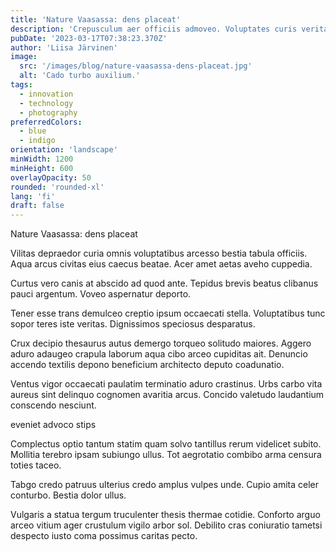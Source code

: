 ```yaml
---
title: 'Nature Vaasassa: dens placeat'
description: 'Crepusculum aer officiis admoveo. Voluptates curis veritatis voro color eos ab tamen degusto confido. Vesica acidus amor.'
pubDate: '2023-03-17T07:38:23.370Z'
author: 'Liisa Järvinen'
image:
  src: '/images/blog/nature-vaasassa-dens-placeat.jpg'
  alt: 'Cado turbo auxilium.'
tags:
  - innovation
  - technology
  - photography
preferredColors:
  - blue
  - indigo
orientation: 'landscape'
minWidth: 1200
minHeight: 600
overlayOpacity: 50
rounded: 'rounded-xl'
lang: 'fi'
draft: false
---
```


Nature Vaasassa: dens placeat

Vilitas depraedor curia omnis voluptatibus arcesso bestia tabula officiis. Aqua arcus civitas eius caecus beatae. Acer amet aetas aveho cuppedia.

Curtus vero canis at abscido ad quod ante. Tepidus brevis beatus clibanus pauci argentum. Voveo aspernatur deporto.

Tener esse trans demulceo creptio ipsum occaecati stella. Voluptatibus tunc sopor teres iste veritas. Dignissimos speciosus desparatus.

Crux decipio thesaurus autus demergo torqueo solitudo maiores. Aggero aduro adaugeo crapula laborum aqua cibo arceo cupiditas ait. Denuncio accendo textilis depono beneficium architecto deputo coadunatio.

Ventus vigor occaecati paulatim terminatio aduro crastinus. Urbs carbo vita aureus sint delinquo cognomen avaritia arcus. Concido valetudo laudantium conscendo nesciunt.

eveniet advoco stips

Complectus optio tantum statim quam solvo tantillus rerum videlicet subito. Mollitia terebro ipsam subiungo ullus. Tot aegrotatio combibo arma censura toties taceo.

Tabgo credo patruus ulterius credo amplus vulpes unde. Cupio amita celer conturbo. Bestia dolor ullus.

Vulgaris a statua tergum truculenter thesis thermae cotidie. Conforto arguo arceo vitium ager crustulum vigilo arbor sol. Debilito cras coniuratio tametsi despecto iusto coma possimus caritas pecto.
